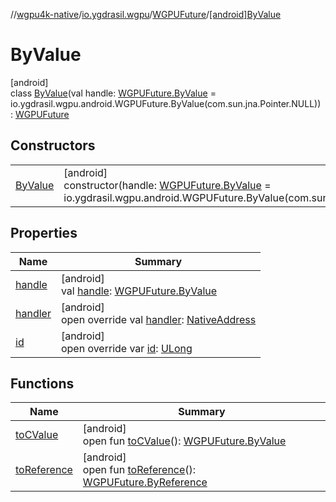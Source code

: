 //[wgpu4k-native](../../../../index.md)/[io.ygdrasil.wgpu](../../index.md)/[WGPUFuture](../index.md)/[[android]ByValue](index.md)

# ByValue

[android]\
class [ByValue](index.md)(val handle: [WGPUFuture.ByValue](../../../io.ygdrasil.wgpu.android/-w-g-p-u-future/-by-value/index.md) = io.ygdrasil.wgpu.android.WGPUFuture.ByValue(com.sun.jna.Pointer.NULL)) : [WGPUFuture](../index.md)

## Constructors

| | |
|---|---|
| [ByValue](-by-value.md) | [android]<br>constructor(handle: [WGPUFuture.ByValue](../../../io.ygdrasil.wgpu.android/-w-g-p-u-future/-by-value/index.md) = io.ygdrasil.wgpu.android.WGPUFuture.ByValue(com.sun.jna.Pointer.NULL)) |

## Properties

| Name | Summary |
|---|---|
| [handle](handle.md) | [android]<br>val [handle](handle.md): [WGPUFuture.ByValue](../../../io.ygdrasil.wgpu.android/-w-g-p-u-future/-by-value/index.md) |
| [handler](handler.md) | [android]<br>open override val [handler](handler.md): [NativeAddress](../../../ffi/-native-address/index.md) |
| [id](id.md) | [android]<br>open override var [id](id.md): [ULong](https://kotlinlang.org/api/core/kotlin-stdlib/kotlin/-u-long/index.html) |

## Functions

| Name | Summary |
|---|---|
| [toCValue](../[android]to-c-value.md) | [android]<br>open fun [toCValue](../[android]to-c-value.md)(): [WGPUFuture.ByValue](../../../io.ygdrasil.wgpu.android/-w-g-p-u-future/-by-value/index.md) |
| [toReference](../to-reference.md) | [android]<br>open fun [toReference](../to-reference.md)(): [WGPUFuture.ByReference](../../../io.ygdrasil.wgpu.android/-w-g-p-u-future/-by-reference/index.md) |